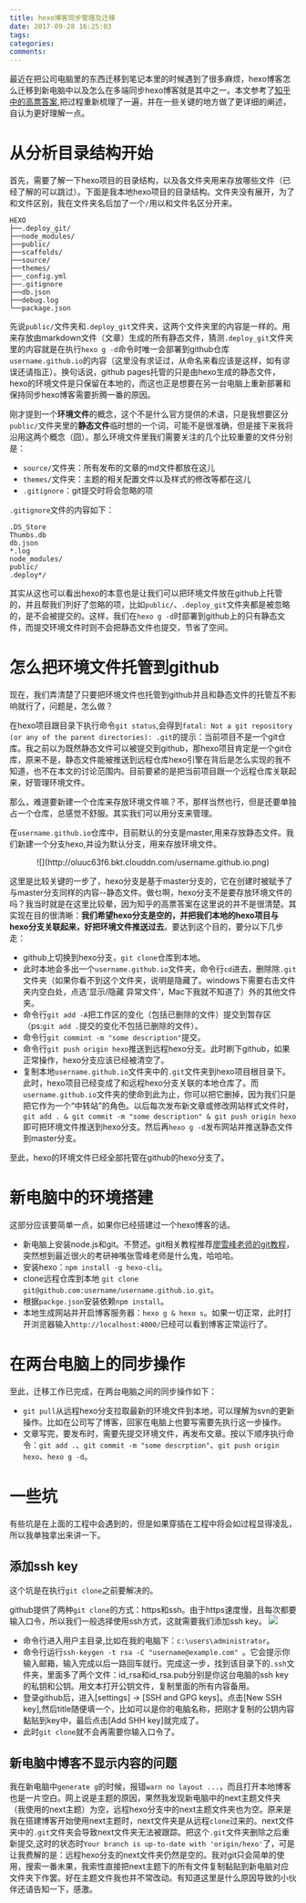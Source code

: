 ```yaml
---
title: hexo博客同步管理及迁移
date: 2017-09-28 16:25:03
tags:
categories:
comments:
---
```

最近在把公司电脑里的东西迁移到笔记本里的时候遇到了很多麻烦，hexo博客怎么迁移到新电脑中以及怎么在多端同步hexo博客就是其中之一。本文参考了[知乎中的高票答案](https://www.zhihu.com/question/21193762),把过程重新梳理了一遍，并在一些关键的地方做了更详细的阐述，自认为更好理解一点。
<!-- more -->

# 从分析目录结构开始
首先，需要了解一下hexo项目的目录结构，以及各文件夹用来存放哪些文件（已经了解的可以跳过）。下面是我本地hexo项目的目录结构。文件夹没有展开，为了和文件区别，我在文件夹名后加了一个`/`用以和文件名区分开来。
```shell
HEXO
├──.deploy_git/
├──node_modules/
├──public/
├──scaffolds/
├──source/
├──themes/
├──_config.yml
├──.gitignore
├──db.json
├──debug.log
└──package.json
```
先说`public/`文件夹和`.deploy_git`文件夹，这两个文件夹里的内容是一样的。用来存放由markdown文件（文章）生成的所有静态文件，猜测`.deploy_git`文件夹里的内容就是在执行`hexo g -d`命令时唯一会部署到github仓库`username.github.io`的内容（这里没有求证过，从命名来看应该是这样，如有谬误还请指正）。换句话说，github pages托管的只是由hexo生成的静态文件，hexo的环境文件是只保留在本地的，而这也正是想要在另一台电脑上重新部署和保持同步hexo博客需要折腾一番的原因。

刚才提到一个**环境文件**的概念，这个不是什么官方提供的术语，只是我想要区分`public/`文件夹里的**静态文件**临时想的一个词，可能不是很准确，但是接下来我将沿用这两个概念（囧）。那么环境文件里我们需要关注的几个比较重要的文件分别是：
- `source/`文件夹：所有发布的文章的md文件都放在这儿
- `themes/`文件夹：主题的相关配置文件以及样式的修改等都在这儿
- `.gitignore`：git提交时将会忽略的项

`.gitignore`文件的内容如下：
```
.DS_Store
Thumbs.db
db.json
*.log
node_modules/
public/
.deploy*/
```
其实从这也可以看出hexo的本意也是让我们可以把环境文件放在github上托管的，并且帮我们列好了忽略的项，比如`public/`、`.deploy_git`文件夹都是被忽略的，是不会被提交的。这样，我们在`hexo g -d`时部署到github上的只有静态文件，而提交环境文件时则不会把静态文件也提交，节省了空间。

# 怎么把环境文件托管到github
现在，我们弄清楚了只要把环境文件也托管到github并且和静态文件的托管互不影响就行了，问题是，怎么做？

在hexo项目跟目录下执行命令`git status`,会得到`fatal: Not a git repository (or any of the parent directories): .git`的提示：当前项目不是一个git仓库。我之前以为既然静态文件可以被提交到github，那hexo项目肯定是一个git仓库，原来不是，静态文件能被推送到远程仓库hexo引擎在背后是怎么实现的我不知道，也不在本文的讨论范围内。目前要紧的是把当前项目跟一个远程仓库关联起来，好管理环境文件。

那么，难道要新建一个仓库来存放环境文件嘛？不，那样当然也行，但是还要单独占一个仓库，总感觉不舒服。其实我们可以用分支来管理。

在`username.github.io`仓库中，目前默认的分支是master,用来存放静态文件。我们新建一个分支hexo,并设为默认分支，用来存放环境文件。

<div style="text-align:center;">
![](http://oluuc63f6.bkt.clouddn.com/username.github.io.png)
</div>

这里是比较关键的一步了，hexo分支是基于master分支的，它在创建时被赋予了与master分支同样的内容--静态文件。做乜啊，hexo分支不是要存放环境文件的吗？我当时就是在这里比较晕，因为知乎的高票答案在这里说的并不是很清楚。其实现在目的很清晰：**我们希望hexo分支是空的，并把我们本地的hexo项目与hexo分支关联起来，好把环境文件推送过去**。要达到这个目的，要分以下几步走：

- github上切换到hexo分支，`git clone`仓库到本地。
- 此时本地会多出一个`username.github.io`文件夹，命令行`cd`进去，删除除`.git`文件夹（如果你看不到这个文件夹，说明是隐藏了。windows下需要右击文件夹内空白处，点选'显示/隐藏 异常文件'，Mac下我就不知道了）外的其他文件夹。
- 命令行`git add -A`把工作区的变化（包括已删除的文件）提交到暂存区（ps:`git add .`提交的变化不包括已删除的文件）。
- 命令行`git commint -m "some description"`提交。
- 命令行`git push origin hexo`推送到远程hexo分支。此时刷下github，如果正常操作，hexo分支应该已经被清空了。
- 复制本地`username.github.io`文件夹中的`.git`文件夹到hexo项目根目录下。此时，hexo项目已经变成了和远程hexo分支关联的本地仓库了。而`username.github.io`文件夹的使命到此为止，你可以把它删掉，因为我们只是把它作为一个“中转站”的角色。以后每次发布新文章或修改网站样式文件时，`git add . & git commit -m "some description" & git push origin hexo`即可把环境文件推送到hexo分支。然后再`hexo g -d`发布网站并推送静态文件到master分支。

至此，hexo的环境文件已经全部托管在github的hexo分支了。

# 新电脑中的环境搭建
这部分应该要简单一点，如果你已经搭建过一个hexo博客的话。
- 新电脑上安装node.js和git。不赘述。git相关教程推荐[廖雪峰老师的git教程](https://www.liaoxuefeng.com/wiki/0013739516305929606dd18361248578c67b8067c8c017b000)，突然想到最近很火的考研神嘴张雪峰老师是什么鬼，哈哈哈。
- 安装hexo：`npm install -g hexo-cli`。
- clone远程仓库到本地 `git clone git@github.com:username/username.github.io.git`。
- 根据`packge.json`安装依赖`npm install`。
- 本地生成网站并开启博客服务器：`hexo g & hexo s`。如果一切正常，此时打开浏览器输入`http://localhost:4000/`已经可以看到博客正常运行了。

# 在两台电脑上的同步操作
至此，迁移工作已完成，在两台电脑之间的同步操作如下：
- `git pull`从远程hexo分支拉取最新的环境文件到本地，可以理解为svn的更新操作。比如在公司写了博客，回家在电脑上也要写需要先执行这一步操作。
- 文章写完，要发布时，需要先提交环境文件，再发布文章。按以下顺序执行命令：`git add .`、`git commit -m "some descrption"`、`git push origin hexo`、`hexo g -d`。

# 一些坑
有些坑是在上面的工程中会遇到的，但是如果穿插在工程中将会如过程显得凌乱，所以我单独拿出来讲一下。
## 添加ssh key
这个坑是在执行`git clone`之前要解决的。 

github提供了两种`git clone`的方式：https和ssh。由于https速度慢，且每次都要输入口令，所以我们一般选择使用ssh方式，这就需要我们添加ssh key。
![](http://oluuc63f6.bkt.clouddn.com/TIM%E6%88%AA%E5%9B%BE20170928153330.png)
- 命令行进入用户主目录,比如在我的电脑下：`c:\users\administrator`。
- 命令行运行`ssh-keygen -t rsa -C "username@example.com" `。它会提示你输入邮箱，输入完成以后一路回车就行。完成这一步，找到该目录下的`.ssh`文件夹，里面多了两个文件：id_rsa和id_rsa.pub分别是你这台电脑的ssh key的私钥和公钥。用文本打开公钥文件，复制里面的所有内容备用。
- 登录github后，进入[settings] -> [SSH and GPG keys]。点击[New SSH key],然后title随便填一个，比如可以是你的电脑名称，把刚才复制的公钥内容黏贴到key中，最后点击[Add SHH key]就完成了。
- 此时`git clone`就不会再需要你输入口令了。

## 新电脑中博客不显示内容的问题
我在新电脑中`generate g`的时候，报错`warn no layout ...`，而且打开本地博客也是一片空白。网上说是主题的原因，果然我发现新电脑中的next主题文件夹（我使用的next主题）为空，远程hexo分支中的next主题文件夹也为空。原来是我在搭建博客开始使用next主题时，next文件夹是从远程`clone`过来的。next文件夹中的`.git`文件夹会导致next文件夹无法被跟踪。把这个`.git`文件夹删除之后重新提交,这时的状态时`Your branch is up-to-date with 'origin/hexo'`了，可是让我费解的是：远程hexo分支的next文件夹仍然是空的。我对git只会简单的使用，搜索一番未果，我索性直接把next主题下的所有文件复制黏贴到新电脑对应文件夹下作罢。好在主题文件我也并不常改动。有知道这里是什么原因导致的小伙伴还请告知一下，感激。






